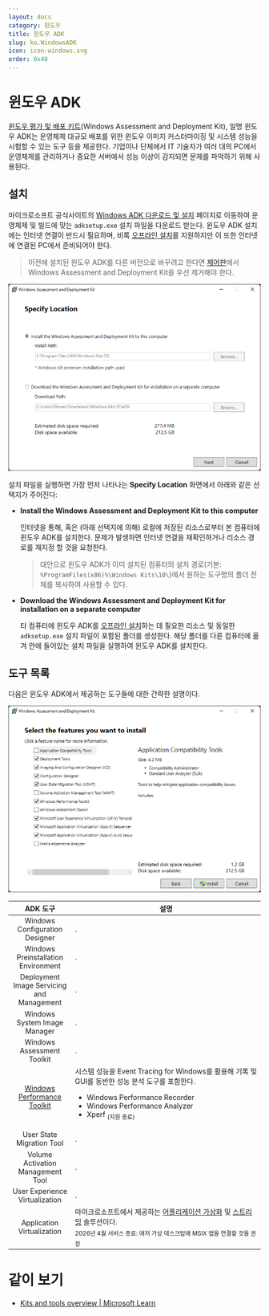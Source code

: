 ```yaml
---
layout: docs
category: 윈도우
title: 윈도우 ADK
slug: ko.WindowsADK
icon: icon-windows.svg
order: 0x48
---
```

# 윈도우 ADK
[윈도우 평가 및 배포 키트](https://en.wikipedia.org/wiki/Windows_Assessment_and_Deployment_Kit)(Windows Assessment and Deployment Kit), 일명 윈도우 ADK는 운영체제 대규모 배포를 위한 윈도우 이미지 커스터마이징 및 시스템 성능을 시험할 수 있는 도구 등을 제공한다. 기업이나 단체에서 IT 기술자가 여러 대의 PC에서 운영체제를 관리하거나 중요한 서버에서 성능 이상이 감지되면 문제를 파악하기 위해 사용된다.

## 설치
마이크로소프트 공식사이트의 [Windows ADK 다운로드 및 설치](https://learn.microsoft.com/en-us/windows-hardware/get-started/adk-install) 페이지로 이동하여 운영체제 및 빌드에 맞는 `adksetup.exe` 설치 파일을 다운로드 받는다. 윈도우 ADK 설치에는 인터넷 연결이 반드시 필요하며, 비록 [오프라인 설치](#오프라인-설치)를 지원하지만 이 또한 인터넷에 연결된 PC에서 준비되어야 한다.

> 이전에 설치된 윈도우 ADK를 다른 버전으로 바꾸려고 한다면 [제어판](https://ko.wikipedia.org/wiki/제어판_(윈도우))에서 Windows Assessment and Deployment Kit을 우선 제거해야 한다.

![윈도우 ADK 설치 옵션](/images/docs/adk/adk_installation_path.png)

설치 파일을 실행하면 가장 먼저 나타나는 **Specify Location** 화면에서 아래와 같은 선택지가 주어진다:

* **Install the Windows Assessment and Deployment Kit to this computer**

    인터넷을 통해, 혹은 (아래 선택지에 의해) 로컬에 저장된 리소스로부터 본 컴퓨터에 윈도우 ADK를 설치한다. 문제가 발생하면 인터넷 연결을 재확인하거나 리소스 경로를 재지정 할 것을 요청한다.

    > 대안으로 윈도우 ADK가 이미 설치된 컴퓨터의 설치 경로(기본: `%ProgramFiles(x86)%\Windows Kits\10\`)에서 원하는 도구명의 폴더 전체를 복사하여 사용할 수 있다.

* **Download the Windows Assessment and Deployment Kit for installation on a separate computer**

    타 컴퓨터에 윈도우 ADK를 [오프라인 설치](https://learn.microsoft.com/en-us/windows-hardware/get-started/adk-offline-install)하는 데 필요한 리소스 및 동일한 `adksetup.exe` 설치 파일이 포함된 폴더를 생성한다. 해당 폴더를 다른 컴퓨터에 옮겨 안에 들어있는 설치 파일을 실행하여 윈도우 ADK를 설치한다.

## 도구 목록
다음은 윈도우 ADK에서 제공하는 도구들에 대한 간략한 설명이다.

![윈도우 ADK 도구 설치](/images/docs/adk/adk_installation_features.png)

<table style="width: 100%;">
<colgroup><col style="width: 25%;"/><col style="width: 75%;"/></colgroup>
<thead><tr><th>ADK 도구</th><th>설명</th></tr>
</thead>
<tbody>
<tr><td style="text-align: center;">Windows Configuration Designer</td>
<td>.</td></tr>
<tr><td style="text-align: center;">Windows Preinstallation Environment</td>
<td>.</td></tr>
<tr><td style="text-align: center;">Deployment Image Servicing and Management</td>
<td>.</td></tr>
<tr><td style="text-align: center;">Windows System Image Manager</td>
<td>.</td></tr>
<tr><td style="text-align: center;">Windows Assessment Toolkit</td>
<td>.</td></tr>
<tr><td style="text-align: center;"><a href="ko.WPT">Windows Performance Toolkit</a></td>
<td><span>시스템 성능을 Event Tracing for Windows를 활용해 기록 및  GUI를 동반한 성능 분석 도구를 포함한다.</span><ul><li>Windows Performance Recorder</li><li>Windows Performance Analyzer</li><li>Xperf <sub>(지원 종료)</sub></li></ul></td></tr>
<tr><td style="text-align: center;">User State Migration Tool</td>
<td>.</td></tr>
<tr><td style="text-align: center;">Volume Activation Management Tool</td>
<td>.</td></tr>
<tr><td style="text-align: center;">User Experience Virtualization</td>
<td>.</td></tr>
<tr><td style="text-align: center;">Application Virtualization</td>
<td><span>마이크로소프트에서 제공하는 <a href="https://ko.wikipedia.org/wiki/응용_프로그램_가상화">어플리케이션 가상화</a> 및 <a href="https://en.wikipedia.org/wiki/Application_streaming">스트리밍</a> 솔루션이다.</span><br/><sub>2026년 4월 서비스 종료: 애저 가상 데스크탑에 MSIX 앱을 연결할 것을 권장</sub></td></tr>
</tbody>
</table>

# 같이 보기
* [Kits and tools overview &#124; Microsoft Learn](https://learn.microsoft.com/en-us/windows-hardware/get-started/kits-and-tools-overview)
